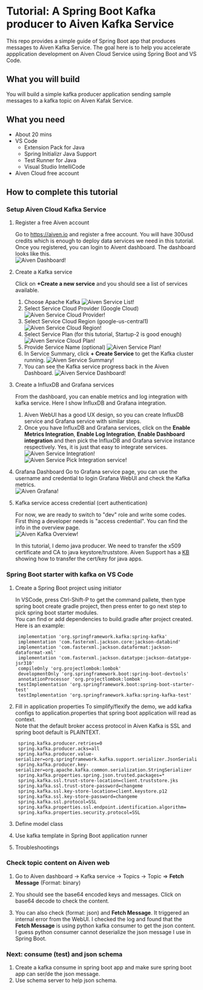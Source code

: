 # Tutorial: A Spring Boot Kafka producer to Aiven Kafka Service

This repo provides a simple guide of Spring Boot app that produces messages to Aiven Kafka Service.  The goal here is to help you accelerate appplication development on Aiven Cloud Service using Spring Boot and VS Code.

## What you will build

You will build a simple kafka producer application sending sample messages to a kafka topic on Aiven Kafak Service. 

## What you need

- About 20 mins
- VS Code
  - Extension Pack for Java
  - Spring Initializr Java Support
  - Test Runner for Java
  - Visual Studio IntelliCode
- Aiven Cloud free account

## How to complete this tutorial

### Setup Aiven Cloud Kafka Service
1. Register a free Aiven account

   Go to https://aiven.io and register a free account. You will have 300usd credits which is enough to deploy data services we need in this tutorial. Once you registered, you can login to Aivent dashboard. The dashboard looks like this.</br>
   ![Aiven Dashboard!](screenshots/aiven_kafka_service1.png)
2. Create a Kafka service

   Click on **+Create a new service** and you should see a list of services available.</br>
   1. Choose Apache Kafka
      ![Aiven Service List!](screenshots/aiven_kafka_service2.png)
   2. Select Service Cloud Provider (Google Cloud)
      ![Aiven Service Cloud Provider!](screenshots/aiven_kafka_service3.png)
   3. Select Service Cloud Region (google-us-central1)
      ![Aiven Service Cloud Region!](screenshots/aiven_kafka_service4.png)
   4. Select Service Plan (for this tutorial, Startup-2 is good enough)
      ![Aiven Service Cloud Plan!](screenshots/aiven_kafka_service5.png)
   5. Provide Service Name (optional)
      ![Aiven Service Plan!](screenshots/aiven_kafka_service6.png)
   6. In Service Summary, click **+ Create Service** to get the Kafka cluster running.
      ![Aiven Service Summary!](screenshots/aiven_kafka_service7.png)
   7. You can see the Kafka service progress back in the Aiven Dashboard.
      ![Aiven Service Dashboard!](screenshots/aiven_kafka_service8.png)

3. Create a InfluxDB and Grafana services

   From the dashboard, you can enable metrics and log integration with kafka service. Here I show InfluxDB and Grafana integration.

   1. Aiven WebUI has a good UX design, so you can create InfluxDB service and Grafana service with similar steps.
   2. Once you have InfluxDB and Grafana services, click on the **Enable Metrics Integration**, **Enable Log Integration**,  **Enable Dashboard integration** and then pick the InfluxDB and Grafana service instance respectively. Yes, it is just that easy to integrate services.
   ![Aiven Service Integration!](screenshots/aiven_kafka_metrics1.png)
   ![Aiven Service Pick Integration service!](screenshots/aiven_kafka_metrics2.png)

4. Grafana Dashboard
   Go to Grafana service page, you can use the username and credential to login Grafana WebUI and check the Kafka metrics. </br>
   ![Aiven Grafana!](screenshots/aiven_grafana.png)

5. Kafka service access credential (cert authentication)

   For now, we are ready to switch to "dev" role and write some codes. First thing a developer needs is "access credential". You can find the info in the overview page.</br>
   ![Aiven Kafka Overview!](screenshots/aiven_kafka_overview.png)
   
   In this tutorial, I demo java producer. We need to transfer the x509 certificate and CA to java keystore/truststore. Aiven Support has a [KB](https://developer.aiven.io/docs/products/kafka/howto/keystore-truststore) showing how to transfer the cert/key for java apps. 
### Spring Boot starter with kafka on VS Code

1. Create a Spring Boot project using initiator

   In VSCode, press Ctrl-Shift-P to get the command pallete, then type spring boot create gradle project, then press enter to go next step to pick spring boot starter modules. </br>
   You can find or add dependencies to build.gradle after project created. Here is an example: </br>
   ```implementation 'org.springframework.boot:spring-boot-starter'
	implementation 'org.springframework.kafka:spring-kafka'
	implementation 'com.fasterxml.jackson.core:jackson-databind'
	implementation 'com.fasterxml.jackson.dataformat:jackson-dataformat-xml'
	implementation 'com.fasterxml.jackson.datatype:jackson-datatype-jsr310'
	compileOnly 'org.projectlombok:lombok'
	developmentOnly 'org.springframework.boot:spring-boot-devtools'
	annotationProcessor 'org.projectlombok:lombok'
	testImplementation 'org.springframework.boot:spring-boot-starter-test'
	testImplementation 'org.springframework.kafka:spring-kafka-test'
   ```

2. Fill in application properties
   To simplify/flexify the demo, we add kafka configs to application.properties that spring boot application will read as context. </br>
   Note that the default broker access protocol in Aiven Kafka is SSL and spring boot default is PLAINTEXT.
   ```spring.kafka.bootstrap-servers=kafka-381da049-yugabyte-a2bd.aivencloud.com:27402
    spring.kafka.producer.retries=0
    spring.kafka.producer.acks=all
    spring.kafka.producer.value-serializer=org.springframework.kafka.support.serializer.JsonSerializer
    spring.kafka.producer.key-serializer=org.apache.kafka.common.serialization.StringSerializer
    spring.kafka.properties.spring.json.trusted.packages=*
    spring.kafka.ssl.trust-store-location=client.truststore.jks
    spring.kafka.ssl.trust-store-password=changeme
    spring.kafka.ssl.key-store-location=client.keystore.p12
    spring.kafka.ssl.key-store-password=changeme
    spring.kafka.ssl.protocol=SSL
    spring.kafka.properties.ssl.endpoint.identification.algorithm=
    spring.kafka.properties.security.protocol=SSL
   ```

3. Define model class

4. Use kafka template in Spring Boot application runner

5. Troubleshootings

### Check topic content on Aiven web

1. Go to Aiven dashboard -> Kafka service -> Topics -> Topic => **Fetch Message** (Format: binary)

2. You should see the base64 encoded keys and messages. Click on base64 decode to check the content.

3. You can also check (format: json) and **Fetch Message**. It triggered an internal error from the WebUI. I checked the log and found that the **Fetch Message** is using python kafka consumer to get the json content. I guess python consumer cannot deserialize the json message I use in Spring Boot.
### Next: consume (test) and json schema

1. Create a kafka consume in spring boot app and make sure spring boot app can ser/de the json message.
2. Use schema server to help json schema.
